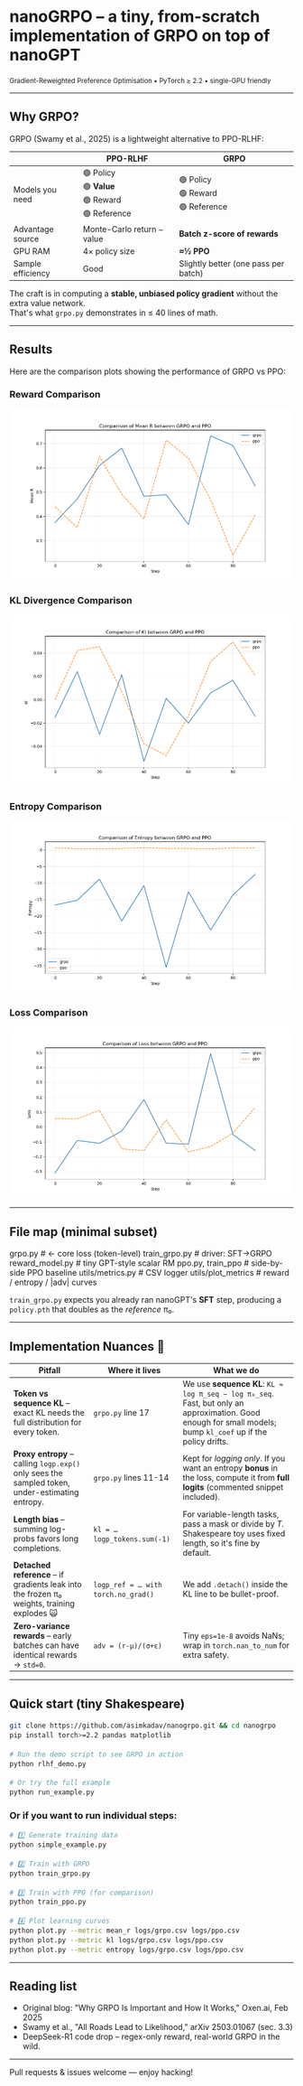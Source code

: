 # nanoGRPO – a **tiny, from-scratch** implementation of GRPO on top of nanoGPT  
<small>Gradient-Reweighted Preference Optimisation • PyTorch ≥ 2.2 • single-GPU friendly</small>

---

## Why GRPO?

GRPO (Swamy et al., 2025) is a lightweight alternative to PPO-RLHF:

|            | PPO-RLHF | **GRPO** |
|------------|----------|-----------|
| Models you need | 🟢 Policy<br>🟢 **Value**<br>🟢 Reward<br>🟢 Reference | 🟢 Policy<br>🟢 Reward<br>🟢 Reference |
| Advantage source | Monte-Carlo return − value | **Batch z-score of rewards** |
| GPU RAM | 4× policy size | **≈½ PPO** |
| Sample efficiency | Good | Slightly better (one pass per batch) |

The craft is in computing a **stable, unbiased policy gradient** without the extra value network.  
That's what `grpo.py` demonstrates in ≤ 40 lines of math.

---

## Results

Here are the comparison plots showing the performance of GRPO vs PPO:

### Reward Comparison
![Reward Comparison](logs/reward_comparison.png)

### KL Divergence Comparison
![KL Comparison](logs/kl_comparison.png)

### Entropy Comparison
![Entropy Comparison](logs/entropy_comparison.png)

### Loss Comparison
![Loss Comparison](logs/loss_comparison.png)

---

## File map (minimal subset)

grpo.py            # <- core loss  (token-level)
train_grpo.py      # driver: SFT->GRPO
reward_model.py    # tiny GPT-style scalar RM
ppo.py, train_ppo  # side-by-side PPO baseline
utils/metrics.py   # CSV logger
utils/plot_metrics # reward / entropy / |adv| curves

`train_grpo.py` expects you already ran nanoGPT's **SFT** step, producing a `policy.pth` that doubles as the *reference* π₀.

---

## Implementation Nuances  🚧

| Pitfall | Where it lives | What we do |
|---------|----------------|------------|
| **Token vs sequence KL** – exact KL needs the full distribution for every token. | `grpo.py` line 17 | We use **sequence KL**: `KL ≈ log π_seq − log π₀_seq`. Fast, but only an approximation. Good enough for small models; bump `kl_coef` up if the policy drifts. |
| **Proxy entropy** – calling `logp.exp()` only sees the sampled token, under-estimating entropy. | `grpo.py` lines 11-14 | Kept for *logging only*. If you want an entropy **bonus** in the loss, compute it from **full logits** (commented snippet included). |
| **Length bias** – summing log-probs favors long completions. | `kl = … logp_tokens.sum(-1)` | For variable-length tasks, pass a mask or divide by *T*. Shakespeare toy uses fixed length, so it's fine by default. |
| **Detached reference** – if gradients leak into the frozen π₀ weights, training explodes 🙀 | `logp_ref = … with torch.no_grad()` | We add `.detach()` inside the KL line to be bullet-proof. |
| **Zero-variance rewards** – early batches can have identical rewards → `std=0`. | `adv = (r-μ)/(σ+ε)` | Tiny `eps=1e-8` avoids NaNs; wrap in `torch.nan_to_num` for extra safety. |

---

## Quick start (tiny Shakespeare)

```bash
git clone https://github.com/asimkadav/nanogrpo.git && cd nanogrpo
pip install torch>=2.2 pandas matplotlib

# Run the demo script to see GRPO in action
python rlhf_demo.py

# Or try the full example
python run_example.py
```

### Or if you want to run individual steps:

```bash
# 1️⃣ Generate training data
python simple_example.py

# 2️⃣ Train with GRPO
python train_grpo.py

# 3️⃣ Train with PPO (for comparison)
python train_ppo.py

# 4️⃣ Plot learning curves
python plot.py --metric mean_r logs/grpo.csv logs/ppo.csv
python plot.py --metric kl logs/grpo.csv logs/ppo.csv
python plot.py --metric entropy logs/grpo.csv logs/ppo.csv
```

---

## Reading list
- Original blog: "Why GRPO Is Important and How It Works," Oxen.ai, Feb 2025
- Swamy et al., "All Roads Lead to Likelihood," arXiv 2503.01067 (sec. 3.3)
- DeepSeek-R1 code drop – regex-only reward, real-world GRPO in the wild.

---

Pull requests & issues welcome — enjoy hacking! 